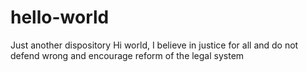 # hello-world
Just another dispository
Hi world, I believe in justice for all and do not defend wrong and encourage reform of the legal system
